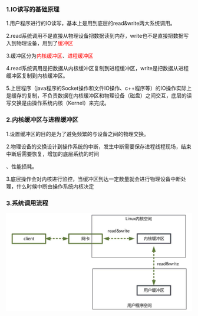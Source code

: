 ### 1.IO读写的基础原理

1.用户程序进行的IO读写，基本上是用到底层的read&write两大系统调用。

2.read系统调用不是直接从物理设备把数据读到内存，write也不是直接把数据写入到物理设备，用到了<font color="red">缓冲区</font>

3.缓冲区分为<font color="red">内核缓冲区</font>、<font color="red">进程缓冲区</font>

4.read系统调用是把数据从内核缓冲区复制到进程缓冲区，write是把数据从进程缓冲区复制到内核缓冲区。

5.上层程序（java程序的Socket操作和文件IO操作、c++程序等）的IO操作实际上是缓存的复制，不负责数据在内核缓冲区和物理设备（磁盘）之间交互，底层的读写交换是由操作系统内核（Kernel）来完成。

###  2.内核缓冲区与进程缓冲区

1.设置缓冲区的目的是为了避免频繁的与设备之间的物理交换。

2.物理设备的交换设计到操作系统的中断，发生中断需要保存进程线程现场，结束中断后需要恢复，增加的底层系统的时间

、性能损耗。

3.底层操作会对内核进行监控，当缓冲区到达一定数量就会进行物理设备中断处理，什么时候中断由操作系统内核决定

###  3.系统调用流程

![系统调用流程图](./image/系统调用流程图.png)